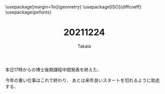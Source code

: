﻿---
title: 20211224
yesterday: 20211223
tomorrow: 20211225
days: 728
author: Takala
header-includes:
  - \usepackage[margin=1in]{geometry}
  - \usepackage[ISO]{diffcoeff}
  - \usepackage{pxfonts}
---


本日17時からの博士後期課程中間発表を終えた．


今年の重い仕事はこれで終わり．
あとは来年良いスタートを切れるように助走する．


